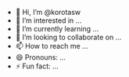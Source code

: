 - 👋 Hi, I’m @korotasw
- 👀 I’m interested in ...
- 🌱 I’m currently learning ...
- 💞️ I’m looking to collaborate on ...
- 📫 How to reach me ...
- 😄 Pronouns: ...
- ⚡ Fun fact: ...

<!---
korotasw/korotasw is a ✨ special ✨ repository because its `README.md` (this file) appears on your GitHub profile.
You can click the Preview link to take a look at your changes.
--->
